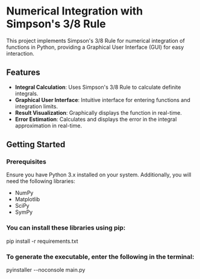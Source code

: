 # Numerical Integration with Simpson's 3/8 Rule

This project implements Simpson's 3/8 Rule for numerical integration of functions in Python, providing a Graphical User Interface (GUI) for easy interaction.

## Features

- **Integral Calculation**: Uses Simpson's 3/8 Rule to calculate definite integrals.
- **Graphical User Interface**: Intuitive interface for entering functions and integration limits.
- **Result Visualization**: Graphically displays the function in real-time.
- **Error Estimation**: Calculates and displays the error in the integral approximation in real-time.

## Getting Started

### Prerequisites

Ensure you have Python 3.x installed on your system. Additionally, you will need the following libraries:

- NumPy
- Matplotlib
- SciPy
- SymPy

### You can install these libraries using pip:
pip install -r requirements.txt

### To generate the executable, enter the following in the terminal:
pyinstaller --noconsole main.py

